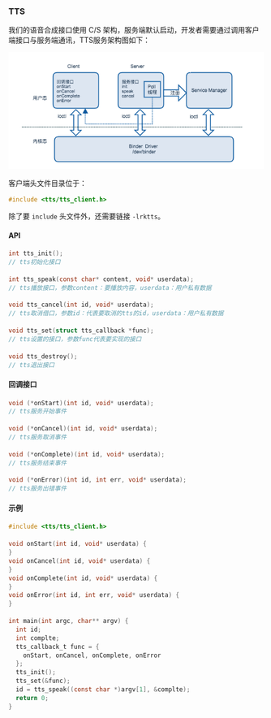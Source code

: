 ### TTS

我们的语音合成接口使用 C/S 架构，服务端默认启动，开发者需要通过调用客户端接口与服务端通讯，TTS服务架构图如下：

![Tts_Architecture](../../files/Tts_Architecture.png)

客户端头文件目录位于：

```c
#include <tts/tts_client.h>
```

除了要 `include` 头文件外，还需要链接 `-lrktts`。

#### API

```c
int tts_init(); 
// tts初始化接口

int tts_speak(const char* content, void* userdata); 
// tts播放接口，参数content：要播放内容，userdata：用户私有数据

void tts_cancel(int id, void* userdata);
// tts取消借口，参数id：代表要取消的tts的id，userdata：用户私有数据

void tts_set(struct tts_callback *func);
// tts设置的接口，参数func代表要实现的接口

void tts_destroy();
// tts退出接口
```

#### 回调接口

```c
void (*onStart)(int id, void* userdata);
// tts服务开始事件

void (*onCancel)(int id, void* userdata);
// tts服务取消事件

void (*onComplete)(int id, void* userdata);
// tts服务结束事件

void (*onError)(int id, int err, void* userdata);
// tts服务出错事件
```

#### 示例

```c
#include <tts/tts_client.h>

void onStart(int id, void* userdata) {
}
void onCancel(int id, void* userdata) {
}
void onComplete(int id, void* userdata) {
}
void onError(int id, int err, void* userdata) {
}

int main(int argc, char** argv) {
  int id;
  int complte;
  tts_callback_t func = {
    onStart, onCancel, onComplete, onError
  };
  tts_init();
  tts_set(&func);
  id = tts_speak((const char *)argv[1], &complte);
  return 0;
}
```


